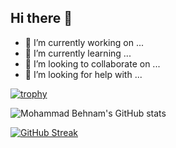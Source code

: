 ## Hi there 👋

- 🔭 I’m currently working on ...
- 🌱 I’m currently learning ...
- 👯 I’m looking to collaborate on ...
- 🤔 I’m looking for help with ...

[![trophy](https://github-profile-trophy.vercel.app/?username=bishopper&theme=onedark)](https://github.com/bishopper/github-profile-trophy)

![Mohammad Behnam's GitHub stats](https://github-readme-stats.vercel.app/api?username=bishopper&show_icons=true&theme=dracula)

[![GitHub Streak](https://github-readme-streak-stats.herokuapp.com/?user=DenverCoder1)](https://git.io/streak-stats)
